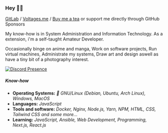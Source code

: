 ### Hey 👋🏻

[GitLab](https://gitlab.com/v4ltages) / [Voltages.me](https://voltages.me) / [Buy me a tea](https://ko-fi.com/voltages) or support me directly through GitHub Sponsors

My know-how is in System Administration and Information Technology. As a extension, i'm a self-taught Amateur Developer.

Occasionally binge on anime and manga, Work on software projects, Run virtual machines, Administrate my systems, Draw art and design aswell as have a tiny bit of a photography interest.

[![Discord Presence](https://lanyard-profile-readme.vercel.app/api/218972931701735424)](https://discord.com/users/218972931701735424)

##### Know-how
- **Operating Systems:** *🐧 GNU/Linux (Debian, Ubuntu, Arch Linux), Windows, MacOS*
- **Languages:** *JavaScript*
- **Tools and software:** *Docker, Nginx, Node.js, Yarn, NPM, HTML, CSS, Tailwind CSS and some more...*
- **Learning:** *JavaScript, Ansible, Web Development, Programming, Next.js, React.js*

<!--
**v4ltages/v4ltages** is a ✨ _special_ ✨ repository because its `README.md` (this file) appears on your GitHub profile.

Here are some ideas to get you started:

- 🔭 I’m currently working on ...
- 🌱 I’m currently learning ...
- 👯 I’m looking to collaborate on ...
- 🤔 I’m looking for help with ...
- 💬 Ask me about ...
- 📫 How to reach me: ...
- 😄 Pronouns: ...
- ⚡ Fun fact: ...
-->
